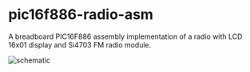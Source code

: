 # pic16f886-radio-asm
A breadboard PIC16F886 assembly implementation of a radio with LCD 16x01 display and Si4703 FM radio module.

![schematic](https://user-images.githubusercontent.com/81910488/131060483-8bacaaed-1105-4ea1-83ed-c51ef092fc15.jpg)


